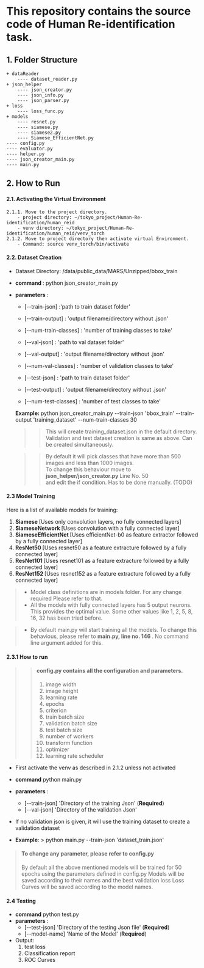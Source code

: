 # This repository contains the source code of Human Re-identification task.

## 1. Folder Structure
    + dataReader
        ---- dataset_reader.py
    + json_helper
        ---- json_creator.py
        ---- json_info.py
        ---- json_parser.py
    + loss
        ---- loss_func.py
    + models
        ---- resnet.py
        ---- siamese.py
        ---- siamese2.py
        ---- Siamese_EfficientNet.py
    ---- config.py
    ---- evaluator.py
    ---- helper.py
    ---- json_creator_main.py
    ---- main.py

## 2. How to Run
#### 2.1. Activating the Virtual Environment
    2.1.1. Move to the project directory.
        - project directory: ~/tokyo_project/Human-Re-identification/human_reid
        - venv directory: ~/tokyo_project/Human-Re-identification/human_reid/venv_torch
    2.1.2. Move to project directory then activate virtual Environment.
        - Command: source venv_torch/bin/activate

#### 2.2. Dataset Creation
- Dataset Directory: /data/public_data/MARS/Unzipped/bbox_train
- <b> command </b>: python json_creator_main.py 
- <b> parameters </b>:
    - [--train-json] :'path to train dataset folder'
    - [--train-output] : 'output filename/directory without .json'
    - [--num-train-classes] : 'number of training classes to take'
    
    - [--val-json] : 'path to val dataset folder'
    - [--val-output] : 'output filename/directory without .json'
    - [--num-val-classes] : 'number of validation classes to take'
    
    - [--test-json] : 'path to train dataset folder'
    - [--test-output] : 'output filename/directory without .json'
    - [--num-test-classes] : 'number of test classes to take'
    
    <b>Example: </b> python json_creator_main.py --train-json 'bbox_train' --train-output 'training_dataset' --num-train-classes 30

    >> This will create training_dataset.json in the default directory.\
    >> Validation and test dataset creation is same as above. Can be created simultaneously.
    
    >> By default it will pick classes that have more than 500 images and less than 1000 images.\
    >> To change this behaviour move to <b> json_helper/json_creator.py </b> Line No. 50\
    >> and edit the if condition. Has to be done manually. (TODO)

#### 2.3 Model Training
Here is a list of available models for training:
1. <b> Siamese </b> [Uses only convolution layers, no fully connected layers]
2. <b> SiameseNetwork </b> [Uses convolution with a fully connected layer]
3. <b> SiameseEfficientNet </b> [Uses efficientNet-b0 as feature extractor followed by a fully connected layer]
4. <b> ResNet50 </b> [Uses resnet50 as a feature extracture followed by a fully connected layer]
5. <b> ResNet101 </b> [Uses resnet101 as a feature extracture followed by a fully connected layer]
6. <b> ResNet152 </b> [Uses resnet152 as a feature extracture followed by a fully connected layer]

> - Model class definitions are in models folder. For any change required Please refer to that.
> - All the models with fully connected layers has 5 output neurons. This provides the optimal value. Some other values like 1, 2, 5, 8, 16, 32 has been tried before.

> - By default main.py will start training all the models. To change this behavious, please refer to <b> main.py, line no. 146 </b>. No command line argument added for this.

#### 2.3.1 How to run
>>  #### **config.py** contains all the configuration and parameters.
>>    1. image width
>>    2. image height
>>    3. learning rate
>>    4. epochs
>>    5. criterion
>>    6. train batch size
>>    7. validation batch size
>>    8. test batch size
>>    9. number of workers
>>    10. transform function
>>    11. optimizer
>>    12. learning rate scheduler
            
- First activate the venv as described in 2.1.2 unless not activated

- __command__ python main.py
- <b> parameters </b>:
    - [--train-json] 'Directory of the training Json' (**Required**)
    - [--val-json] 'Directory of the validation Json'
    
- If no validation json is given, it will use the training dataset to create a validation dataset
- **Example**: > python main.py --train-json 'dataset_train.json'

> #### To change any parameter, please refer to config.py
> By default all the above mentioned models will be trained for 50 epochs using the parameters defined in config.py
> Models will be saved according to their names and the best validation loss
> Loss Curves will be saved according to the model names.

#### 2.4 Testing
- __command__ python test.py
- <b> parameters </b>:
    - [--test-json] 'Directory of the testing Json file' (**Required**)
    - [--model-name] 'Name of the Model' (**Required**)
- Output:
    1. test loss
    2. Classification report
    3. ROC Curves
